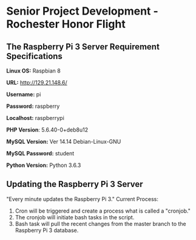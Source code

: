 # Senior Project Development - Rochester Honor Flight
## The Raspberry Pi 3 Server Requirement Specifications

**Linux OS:** Raspbian 8

**URL:** http://129.21.148.6/ 

**Username:** pi

**Password:** raspberry

**Localhost:** raspberrypi

**PHP Version**: 5.6.40-0+deb8u12

**MySQL Version:** Ver 14.14 Debian-Linux-GNU

**MySQL Password:** student

**Python Version:** Python 3.6.3


## Updating the Raspberry Pi 3 Server
"Every minute updates the Raspberry Pi 3."
Current Process: 
1. Cron will be triggered and create a process what is called a "cronjob."
2. The cronjob will initiate bash tasks in the script. 
3. Bash task will pull the recent changes from the master branch to the Raspberry Pi 3 database. 
